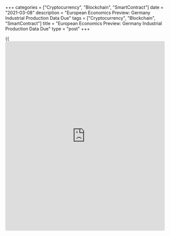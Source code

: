 +++
categories = ["Cryptocurrency", "Blockchain", "SmartContract"]
date = "2021-03-08"
description = "European Economics Preview: Germany Industrial Production Data Due"
tags = ["Cryptocurrency", "Blockchain", "SmartContract"]
title = "European Economics Preview: Germany Industrial Production Data Due"
type = "post"
+++

{{<iframe id="large-banner" src="https://www.bounty.group/#slide=25.0" width="100%" height="600" scrolling="no" style="border: 0px solid rgb(216, 221, 230); border-radius: 3px;">}}

Industrial production data from Germany and [investor](https://www.fintechee.com/tutorial-for-forex-trading/investor-mode/) confidence survey
results from euro area are due on Monday, headlining a light day for the
European economic [news](https://www.letsplayfx.com/blog/forex-news-website/).

At 1.45 am ET, the State Secretariat for Economic Affairs is scheduled
to release Swiss unemployment data for February. The jobless rate is
seen at 3.6 percent, up from 3.5 percent in January.

At 2.00 am ET, Destatis is slated to issue Germany's industrial
production data for January. Economists forecast output to grow 0.2
percent on month after staying flat in December.

In the meantime, industrial output figures are due from Norway and
Denmark.

At 3.00 am ET, Spain's INE publishes industrial production figures for
January. Output is expected to drop 0.7 percent on year, following a 0.6
percent fall in December.

At 4.30 am ET, Eurozone Sentix [investor](https://www.fintechee.com/tutorial-for-forex-trading/investor-mode/) confidence survey results are
due. Economists forecast the sentiment index to rise to 1.9 in March
from -0.2 in February.

For comments and feedback [contact](https://www.playgroundfx.com/contact/): editorial@rtt[news](https://www.letsplayfx.com/blog/forex-news-website/).com

[Economic News][1]

 **What parts of the world are seeing the best (and worst) economic
performances lately? Click[here][2] to check out our [Econ Scorecard][2]
and find out! See up-to-the-moment [ranking](https://www.playgroundfx.com/blog/crypto-exchange-ranking/)s for the best and worst
performers in [GDP][3], [unemployment rate][4], [inflation][5] and much
more.**

   1. www.rtt[news](https://www.letsplayfx.com/blog/forex-news-website/).com/Content/EconomicNews.aspx
   2. www.rtt[news](https://www.letsplayfx.com/blog/forex-news-website/).com/economic-scorecard/world-rank/retail-sales/highest-performance.aspx
   3. www.rtt[news](https://www.letsplayfx.com/blog/forex-news-website/).com/economic-scorecard/world-rank/GDP/highest-performance.aspx
   4. www.rtt[news](https://www.letsplayfx.com/blog/forex-news-website/).com/economic-scorecard/world-rank/unemployment-rate/lowest-performance.aspx
   5. www.rtt[news](https://www.letsplayfx.com/blog/forex-news-website/).com/economic-scorecard/world-rank/CPI/highest-performance.aspx